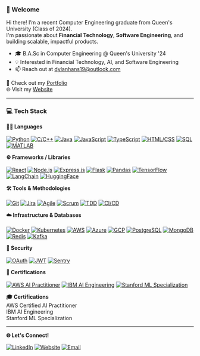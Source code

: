 ### 👋 Welcome
Hi there! I’m a recent Computer Engineering graduate from Queen's University (Class of 2024).  
I'm passionate about **Financial Technology**, **Software Engineering**, and building scalable, impactful products.

- 🎓 B.A.Sc in Computer Engineering @ Queen's University '24  
- 💡 Interested in Financial Technology, AI, and Software Engineering
- 📫 Reach out at dylanhans19@outlook.com  

🔗 Check out my [Portfolio](https://github.com/dylanhans?tab=repositories)  
🌐 Visit my [Website](https://dylanhans.com)

---

### 💻 Tech Stack


**🧑‍💻 Languages** <br>  
[![Python](https://img.shields.io/badge/Python-3776AB?logo=python&logoColor=fff)](#) 
[![C/C++](https://img.shields.io/badge/C%2FC++-00599C?logo=c%2B%2B&logoColor=white)](#) 
[![Java](https://img.shields.io/badge/Java-%23ED8B00.svg?logo=openjdk&logoColor=white)](#) 
[![JavaScript](https://img.shields.io/badge/JavaScript-F7DF1E?logo=javascript&logoColor=000)](#) 
[![TypeScript](https://img.shields.io/badge/TypeScript-3178C6?logo=typescript&logoColor=fff)](#) 
[![HTML/CSS](https://img.shields.io/badge/HTML5-E34F26?logo=html5&logoColor=white)](#) 
[![SQL](https://img.shields.io/badge/SQL-4479A1?logo=postgresql&logoColor=white)](#)  
[![MATLAB](https://img.shields.io/badge/TypeScript-3178C6?logo=typescript&logoColor=fff)](#) 

**⚙️ Frameworks / Libraries** <br>  
[![React](https://img.shields.io/badge/React-20232a?logo=react&logoColor=61DAFB)](#)
[![Node.js](https://img.shields.io/badge/Node.js-43853D?logo=node-dot-js&logoColor=white)](#)
[![Express.js](https://img.shields.io/badge/Express.js-000?logo=express&logoColor=white)](#)
[![Flask](https://img.shields.io/badge/Flask-000?logo=flask&logoColor=white)](#)
[![Pandas](https://img.shields.io/badge/Pandas-150458?logo=pandas&logoColor=white)](#)
[![TensorFlow](https://img.shields.io/badge/TensorFlow-FF6F00?logo=tensorflow&logoColor=white)](#)
[![LangChain](https://img.shields.io/badge/LangChain-121212?logo=chainlink&logoColor=white)](#)
[![HuggingFace](https://img.shields.io/badge/Hugging%20Face-FFD21E?logo=huggingface&logoColor=000)](#)  

**🛠️ Tools & Methodologies** <br>  
[![Git](https://img.shields.io/badge/Git-F05032?logo=git&logoColor=white)](#)
[![Jira](https://img.shields.io/badge/Jira-0052CC?logo=jira&logoColor=white)](#)
[![Agile](https://img.shields.io/badge/Agile-2496ED?logo=scrumalliance&logoColor=white)](#)
[![Scrum](https://img.shields.io/badge/Scrum-6DB33F?logo=scrumalliance&logoColor=white)](#)
[![TDD](https://img.shields.io/badge/TDD-FF4081?logo=pytest&logoColor=white)](#)
[![CI/CD](https://img.shields.io/badge/CI%2FCD-343434?logo=circleci&logoColor=white)](#)  

**☁️ Infrastructure & Databases** <br>  
[![Docker](https://img.shields.io/badge/Docker-2496ED?logo=docker&logoColor=white)](#)
[![Kubernetes](https://img.shields.io/badge/Kubernetes-326CE5?logo=kubernetes&logoColor=white)](#)
[![AWS](https://img.shields.io/badge/AWS-232F3E?logo=amazonaws&logoColor=white)](#)
[![Azure](https://img.shields.io/badge/Azure-0078D4?logo=microsoftazure&logoColor=white)](#)
[![GCP](https://img.shields.io/badge/GCP-4285F4?logo=googlecloud&logoColor=white)](#)
[![PostgreSQL](https://img.shields.io/badge/PostgreSQL-336791?logo=postgresql&logoColor=white)](#)
[![MongoDB](https://img.shields.io/badge/MongoDB-47A248?logo=mongodb&logoColor=white)](#)
[![Redis](https://img.shields.io/badge/Redis-DC382D?logo=redis&logoColor=white)](#)
[![Kafka](https://img.shields.io/badge/Kafka-231F20?logo=apachekafka&logoColor=white)](#)  

**🔐 Security** <br>  
[![OAuth](https://img.shields.io/badge/OAuth-3C3C3C?logo=openid&logoColor=white)](#)
[![JWT](https://img.shields.io/badge/JWT-000000?logo=jsonwebtokens&logoColor=white)](#)
[![Sentry](https://img.shields.io/badge/Sentry-362D59?logo=sentry&logoColor=white)](#)  

**📜 Certifications** <br>  
[![AWS AI Practitioner](https://img.shields.io/badge/AWS%20AI%20Practitioner-232F3E?logo=amazonaws&logoColor=white)](#)
[![IBM AI Engineering](https://img.shields.io/badge/IBM%20AI%20Engineering-054ADA?logo=ibm&logoColor=white)](#)
[![Stanford ML Specialization](https://img.shields.io/badge/Stanford%20ML%20Specialization-8C1515?logo=stanforduniversity&logoColor=white)](#)  



**🎓 Certifications** <br>
AWS Certified AI Practitioner <br>
IBM AI Engineering <br>
Stanford ML Specialization

---

**🌐 Let's Connect!**

[![LinkedIn](https://img.shields.io/badge/LinkedIn-%230077B5.svg?logo=linkedin&logoColor=white)](https://www.linkedin.com/in/dylanhans/) 
[![Website](https://img.shields.io/badge/Portfolio-%230077B5.svg?logo=Website&logoColor=black)](https://dylanhans.vercel.app/) 
[![Email](https://img.shields.io/badge/Email-%230077B5.svg?logo=gmail&logoColor=white)](mailto:dylanhans19@outlook.com) 


